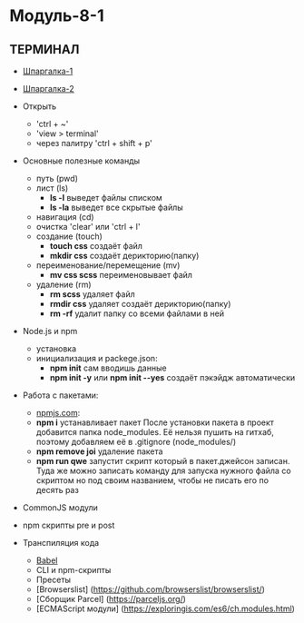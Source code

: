 # Модуль-8-1

## ТЕРМИНАЛ

- [Шпаргалка-1](https://tproger.ru/translations/bash-cheatsheet/)
- [Шпаргалка-2](https://habr.com/ru/company/ruvds/blog/445270/)

- Открыть

  - 'ctrl + ~'
  - 'view > terminal'
  - через палитру 'ctrl + shift + p'

- Основные полезные команды

  - путь (pwd)
  - лист (ls)
    - **ls -l** выведет файлы списком
    - **ls -la** выведет все скрытые файлы
  - навигация (cd)
  - очистка 'clear' или 'ctrl + l'
  - создание (touch)
    - **touch css** создаёт файл
    - **mkdir css** создаёт дерикторию(папку)
  - переименование/перемещение (mv)
    - **mv css scss** переименовывает файл
  - удаление (rm)
    - **rm scss** удаляет файл
    - **rmdir css** удаляет создаёт дерикторию(папку)
    - **rm -rf** удалит папку со всеми файлами в ней

- Node.js и npm

  - установка
  - инициализация и packege.json:
    - **npm init** сам вводишь данные
    - **npm init -y** или **npm init --yes** создаёт пэкэйдж автоматически

- Работа с пакетами:

  - [npmjs.com](https://www.npmjs.com/):
  - **npm i** устанавливает пакет
    После установки пакета в проект добавится папка node_modules. Её нельзя пушить на гитхаб, поэтому добавляем её в .gitignore (node_modules/)
  - **npm remove joi** удаление пакета
  - **npm run qwe**
    запустит скрипт который в пакет.джейсон записан. Туда же можно записать команду для запуска нужного файла со скриптом но под своим названием, чтобы не писать его по десять раз

- CommonJS модули
- npm скрипты
  pre и post

- Транспиляция кода
  - [Babel](https://babeljs.io/)
  - CLI и npm-скрипты
  - Пресеты
  - [Browserslist] (https://github.com/browserslist/browserslist/)
  - [Сборщик Parcel] (https://parceljs.org/)
  - [ECMAScript модули] (https://exploringis.com/es6/ch.modules.html)
